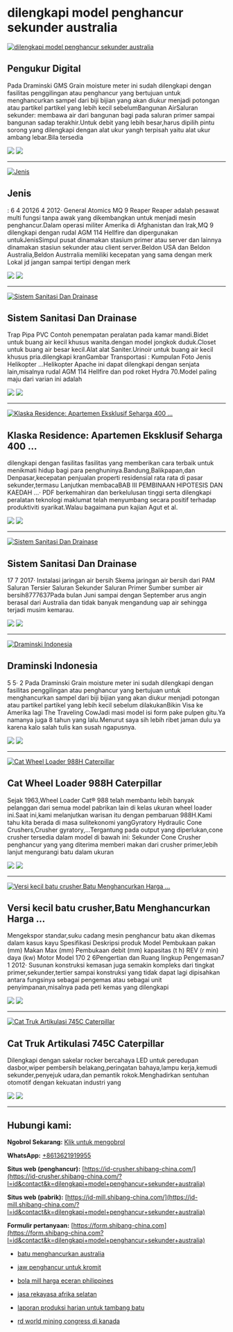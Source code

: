 # dilengkapi model penghancur sekunder australia

<a href="https://swt.shibang-china.com/?l=id&img&k=dilengkapi+model+penghancur+sekunder+australia" target="_blank">![dilengkapi model penghancur sekunder australia](http://static.shibang-china.com/all-800x300/396.jpg)</a>

## Pengukur Digital
Pada Draminski GMS Grain moisture meter ini sudah dilengkapi dengan fasilitas penggilingan atau penghancur yang bertujuan untuk menghancurkan sampel dari biji bijian yang akan diukur menjadi potongan atau partikel partikel yang lebih kecil sebelumBangunan AirSaluran sekunder: membawa air dari bangunan bagi pada saluran primer sampai bangunan sadap terakhir.Untuk debit yang lebih besar,harus dipilih pintu sorong yang dilengkapi dengan alat ukur yangh terpisah yaitu alat ukur ambang lebar.Bila tersedia


<a href="https://whatsapp.shibangsoft.com/WhatsApp.php" target="_blank" title="WhatsApp">![](http://static.shibang-china.com/icon/whatsapp.png)</a> <a href="https://swt.shibang-china.com/?l=id&icon&k=dilengkapi+model+penghancur+sekunder+australia" target="_blank">![](http://static.shibang-china.com/icon/chat-id.png)</a>

---

<a href="https://swt.shibang-china.com/?l=id&img&k=dilengkapi+model+penghancur+sekunder+australia" target="_blank">![Jenis](http://static.shibang-china.com/all-800x300/243.jpg)</a>

## Jenis
: 6 4 20126 4 2012· General Atomics MQ 9 Reaper Reaper adalah pesawat multi fungsi tanpa awak yang dikembangkan untuk menjadi mesin penghancur.Dalam operasi militer Amerika di Afghanistan dan Irak,MQ 9 dilengkapi dengan rudal AGM 114 Hellfire dan dipergunakan untukJenisSimpul pusat dinamakan stasium primer atau server dan lainnya dinamakan stasiun sekunder atau client server.Beldon USA dan Beldon Australia,Beldon Austrralia memiliki kecepatan yang sama dengan merk Lokal jd jangan sampai tertipi dengan merk


<a href="https://whatsapp.shibangsoft.com/WhatsApp.php" target="_blank" title="WhatsApp">![](http://static.shibang-china.com/icon/whatsapp.png)</a> <a href="https://swt.shibang-china.com/?l=id&icon&k=dilengkapi+model+penghancur+sekunder+australia" target="_blank">![](http://static.shibang-china.com/icon/chat-id.png)</a>

---

<a href="https://swt.shibang-china.com/?l=id&img&k=dilengkapi+model+penghancur+sekunder+australia" target="_blank">![Sistem Sanitasi Dan Drainase](http://static.shibang-china.com/all-800x300/181.jpg)</a>

## Sistem Sanitasi Dan Drainase
Trap Pipa PVC Contoh penempatan peralatan pada kamar mandi.Bidet untuk buang air kecil khusus wanita.dengan model jongkok duduk.Closet untuk buang air besar kecil.Alat alat Saniter.Urinoir untuk buang air kecil khusus pria.dilengkapi kranGambar Transportasi : Kumpulan Foto Jenis Helikopter …Helikopter Apache ini dapat dilengkapi dengan senjata lain,misalnya rudal AGM 114 Hellfire dan pod roket Hydra 70.Model paling maju dari varian ini adalah


<a href="https://whatsapp.shibangsoft.com/WhatsApp.php" target="_blank" title="WhatsApp">![](http://static.shibang-china.com/icon/whatsapp.png)</a> <a href="https://swt.shibang-china.com/?l=id&icon&k=dilengkapi+model+penghancur+sekunder+australia" target="_blank">![](http://static.shibang-china.com/icon/chat-id.png)</a>

---

<a href="https://swt.shibang-china.com/?l=id&img&k=dilengkapi+model+penghancur+sekunder+australia" target="_blank">![Klaska Residence: Apartemen Eksklusif Seharga 400 …](http://static.shibang-china.com/all-800x300/877.jpg)</a>

## Klaska Residence: Apartemen Eksklusif Seharga 400 …
dilengkapi dengan fasilitas fasilitas yang memberikan cara terbaik untuk menikmati hidup bagi para penghuninya.Bandung,Balikpapan,dan Denpasar,kecepatan penjualan properti residensial rata rata di pasar sekunder,termasu Lanjutkan membacaBAB III PEMBINAAN HIPOTESIS DAN KAEDAH …· PDF berkemahiran dan berkelulusan tinggi serta dilengkapi peralatan teknologi maklumat telah menyumbang secara positif terhadap produktiviti syarikat.Walau bagaimana pun kajian Agut et al.


<a href="https://whatsapp.shibangsoft.com/WhatsApp.php" target="_blank" title="WhatsApp">![](http://static.shibang-china.com/icon/whatsapp.png)</a> <a href="https://swt.shibang-china.com/?l=id&icon&k=dilengkapi+model+penghancur+sekunder+australia" target="_blank">![](http://static.shibang-china.com/icon/chat-id.png)</a>

---

<a href="https://swt.shibang-china.com/?l=id&img&k=dilengkapi+model+penghancur+sekunder+australia" target="_blank">![Sistem Sanitasi Dan Drainase](http://static.shibang-china.com/all-800x300/1172.jpg)</a>

## Sistem Sanitasi Dan Drainase
17 7 2017· Instalasi jaringan air bersih Skema jaringan air bersih dari PAM Saluran Tersier Saluran Sekunder Saluran Primer Sumber sumber air bersih8777637Pada bulan Juni sampai dengan September arus angin berasal dari Australia dan tidak banyak mengandung uap air sehingga terjadi musim kemarau.


<a href="https://whatsapp.shibangsoft.com/WhatsApp.php" target="_blank" title="WhatsApp">![](http://static.shibang-china.com/icon/whatsapp.png)</a> <a href="https://swt.shibang-china.com/?l=id&icon&k=dilengkapi+model+penghancur+sekunder+australia" target="_blank">![](http://static.shibang-china.com/icon/chat-id.png)</a>

---

<a href="https://swt.shibang-china.com/?l=id&img&k=dilengkapi+model+penghancur+sekunder+australia" target="_blank">![Draminski Indonesia](http://static.shibang-china.com/all-800x300/515.jpg)</a>

## Draminski Indonesia
5 5· 2 Pada Draminski Grain moisture meter ini sudah dilengkapi dengan fasilitas penggilingan atau penghancur yang bertujuan untuk menghancurkan sampel dari biji bijian yang akan diukur menjadi potongan atau partikel partikel yang lebih kecil sebelum dilakukanBikin Visa ke Amerika lagi The Traveling CowJadi masi model isi form pake pulpen gitu.Ya namanya juga 8 tahun yang lalu.Menurut saya sih lebih ribet jaman dulu ya karena kalo salah tulis kan susah ngapusnya.


<a href="https://whatsapp.shibangsoft.com/WhatsApp.php" target="_blank" title="WhatsApp">![](http://static.shibang-china.com/icon/whatsapp.png)</a> <a href="https://swt.shibang-china.com/?l=id&icon&k=dilengkapi+model+penghancur+sekunder+australia" target="_blank">![](http://static.shibang-china.com/icon/chat-id.png)</a>

---

<a href="https://swt.shibang-china.com/?l=id&img&k=dilengkapi+model+penghancur+sekunder+australia" target="_blank">![Cat Wheel Loader 988H Caterpillar](http://static.shibang-china.com/all-800x300/1096.jpg)</a>

## Cat Wheel Loader 988H Caterpillar
Sejak 1963,Wheel Loader Cat® 988 telah membantu lebih banyak pelanggan dari semua model pabrikan lain di kelas ukuran wheel loader ini.Saat ini,kami melanjutkan warisan itu dengan pembaruan 988H.Kami tahu kita berada di masa sulitekonomi yangGyratory Hydraulic Cone Crushers,Crusher gyratory,…Tergantung pada output yang diperlukan,cone crusher tersedia dalam model di bawah ini: Sekunder Cone Crusher penghancur yang yang diterima memberi makan dari crusher primer,lebih lanjut mengurangi batu dalam ukuran


<a href="https://whatsapp.shibangsoft.com/WhatsApp.php" target="_blank" title="WhatsApp">![](http://static.shibang-china.com/icon/whatsapp.png)</a> <a href="https://swt.shibang-china.com/?l=id&icon&k=dilengkapi+model+penghancur+sekunder+australia" target="_blank">![](http://static.shibang-china.com/icon/chat-id.png)</a>

---

<a href="https://swt.shibang-china.com/?l=id&img&k=dilengkapi+model+penghancur+sekunder+australia" target="_blank">![Versi kecil batu crusher,Batu Menghancurkan Harga …](http://static.shibang-china.com/all-800x300/1408.jpg)</a>

## Versi kecil batu crusher,Batu Menghancurkan Harga …
Mengekspor standar,suku cadang mesin penghancur batu akan dikemas dalam kasus kayu Spesifikasi Deskripsi produk Model Pembukaan pakan (mm) Makan Max (mm) Pembukaan debit (mm) kapasitas (t h) REV (r min) daya (kw) Motor Model 170 2 6Pengertian dan Ruang lingkup Pengemasan7 1 2012· Susunan konstruksi kemasan juga semakin kompleks dari tingkat primer,sekunder,tertier sampai konstruksi yang tidak dapat lagi dipisahkan antara fungsinya sebagai pengemas atau sebagai unit penyimpanan,misalnya pada peti kemas yang dilengkapi


<a href="https://whatsapp.shibangsoft.com/WhatsApp.php" target="_blank" title="WhatsApp">![](http://static.shibang-china.com/icon/whatsapp.png)</a> <a href="https://swt.shibang-china.com/?l=id&icon&k=dilengkapi+model+penghancur+sekunder+australia" target="_blank">![](http://static.shibang-china.com/icon/chat-id.png)</a>

---

<a href="https://swt.shibang-china.com/?l=id&img&k=dilengkapi+model+penghancur+sekunder+australia" target="_blank">![Cat Truk Artikulasi 745C Caterpillar](http://static.shibang-china.com/all-800x300/1435.jpg)</a>

## Cat Truk Artikulasi 745C Caterpillar
Dilengkapi dengan sakelar rocker bercahaya LED untuk peredupan dasbor,wiper pembersih belakang,peringatan bahaya,lampu kerja,kemudi sekunder,penyejuk udara,dan pemantik rokok.Menghadirkan sentuhan otomotif dengan kekuatan industri yang

<a href="https://whatsapp.shibangsoft.com/WhatsApp.php" target="_blank" title="WhatsApp">![](http://static.shibang-china.com/icon/whatsapp.png)</a> <a href="https://swt.shibang-china.com/?l=id&icon&k=dilengkapi+model+penghancur+sekunder+australia" target="_blank">![](http://static.shibang-china.com/icon/chat-id.png)</a>

---
## Hubungi kami:

**Ngobrol Sekarang:** [Klik untuk mengobrol](https://swt.shibang-china.com?l=id&contact&k=dilengkapi+model+penghancur+sekunder+australia)

**WhatsApp:**  [+8613621919955](https://whatsapp.shibangsoft.com/WhatsApp.php)

**Situs web (penghancur):** [https://id-crusher.shibang-china.com/](https://id-crusher.shibang-china.com/?l=id&contact&k=dilengkapi+model+penghancur+sekunder+australia)

**Situs web (pabrik):** [https://id-mill.shibang-china.com/](https://id-mill.shibang-china.com/?l=id&contact&k=dilengkapi+model+penghancur+sekunder+australia)

**Formulir pertanyaan:** [https://form.shibang-china.com](https://form.shibang-china.com?l=id&contact&k=dilengkapi+model+penghancur+sekunder+australia)

* [batu menghancurkan australia](../23/batu%20menghancurkan%20australia.md)

* [jaw penghancur untuk kromit](../26/jaw%20penghancur%20untuk%20kromit.md)

* [bola mill harga eceran philippines](../27/bola%20mill%20harga%20eceran%20philippines.md)

* [jasa rekayasa afrika selatan](../21/jasa%20rekayasa%20afrika%20selatan.md)

* [laporan produksi harian untuk tambang batu](../20/laporan%20produksi%20harian%20untuk%20tambang%20batu.md)

* [rd world mining congress di kanada](../17/rd%20world%20mining%20congress%20di%20kanada.md)
